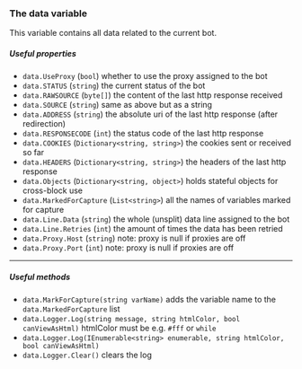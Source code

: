 ﻿### The data variable
This variable contains all data related to the current bot.
##### Useful properties
- `data.UseProxy` (`bool`) whether to use the proxy assigned to the bot
- `data.STATUS` (`string`) the current status of the bot
- `data.RAWSOURCE` (`byte[]`) the content of the last http response received
- `data.SOURCE` (`string`) same as above but as a string
- `data.ADDRESS` (`string`) the absolute uri of the last http response (after redirection)
- `data.RESPONSECODE` (`int`) the status code of the last http response
- `data.COOKIES` (`Dictionary<string, string>`) the cookies sent or received so far
- `data.HEADERS` (`Dictionary<string, string>`) the headers of the last http response
- `data.Objects` (`Dictionary<string, object>`) holds stateful objects for cross-block use
- `data.MarkedForCapture` (`List<string>`) all the names of variables marked for capture
- `data.Line.Data` (`string`) the whole (unsplit) data line assigned to the bot
- `data.Line.Retries` (`int`) the amount of times the data has been retried
- `data.Proxy.Host` (`string`) note: proxy is null if proxies are off
- `data.Proxy.Port` (`int`) note: proxy is null if proxies are off
---
##### Useful methods
- `data.MarkForCapture(string varName)` adds the variable name to the `data.MarkedForCapture` list
- `data.Logger.Log(string message, string htmlColor, bool canViewAsHtml)` htmlColor must be e.g. `#fff` or `while`
- `data.Logger.Log(IEnumerable<string> enumerable, string htmlColor, bool canViewAsHtml)`
- `data.Logger.Clear()` clears the log